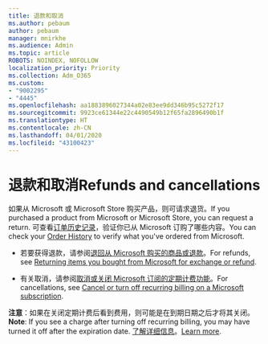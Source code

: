 ```yaml
---
title: 退款和取消
ms.author: pebaum
author: pebaum
manager: mnirkhe
ms.audience: Admin
ms.topic: article
ROBOTS: NOINDEX, NOFOLLOW
localization_priority: Priority
ms.collection: Adm_O365
ms.custom:
- "9002295"
- "4445"
ms.openlocfilehash: aa1883896027344a02e83ee9dd346b95c5272f17
ms.sourcegitcommit: 9923ce61344e22c4490549b12f65fa2896490b1f
ms.translationtype: HT
ms.contentlocale: zh-CN
ms.lasthandoff: 04/01/2020
ms.locfileid: "43100423"
---
```

# <a name="refunds-and-cancellations"></a><span data-ttu-id="00d5e-102">退款和取消</span><span class="sxs-lookup"><span data-stu-id="00d5e-102">Refunds and cancellations</span></span>

<span data-ttu-id="00d5e-103">如果从 Microsoft 或 Microsoft Store 购买产品，则可请求退货。</span><span class="sxs-lookup"><span data-stu-id="00d5e-103">If you purchased a product from Microsoft or Microsoft Store, you can request a return.</span></span> <span data-ttu-id="00d5e-104">可查看[订单历史记录](https://account.microsoft.com/billing/orders/)，验证你已从 Microsoft 订购了哪些内容。</span><span class="sxs-lookup"><span data-stu-id="00d5e-104">You can check your [Order History](https://account.microsoft.com/billing/orders/) to verify what you've ordered from Microsoft.</span></span> 

- <span data-ttu-id="00d5e-105">若要获得退款，请参阅[退回从 Microsoft 购买的商品或退款](https://support.microsoft.com/help/10558)。</span><span class="sxs-lookup"><span data-stu-id="00d5e-105">For refunds, see [Returning items you bought from Microsoft for exchange or refund](https://support.microsoft.com/help/10558).</span></span>

- <span data-ttu-id="00d5e-106">有关取消，请参阅[取消或关闭 Microsoft 订阅的定期计费功能](https://support.microsoft.com/help/4027815)。</span><span class="sxs-lookup"><span data-stu-id="00d5e-106">For cancellations, see [Cancel or turn off recurring billing on a Microsoft subscription](https://support.microsoft.com/help/4027815).</span></span>

<span data-ttu-id="00d5e-107">**注意**：如果在关闭定期计费后看到费用，则可能是在到期日期之后才将其关闭。</span><span class="sxs-lookup"><span data-stu-id="00d5e-107">**Note**: If you see a charge after turning off recurring billing, you may have turned it off after the expiration date.</span></span> <span data-ttu-id="00d5e-108">[了解详细信息](https://support.microsoft.com/help/10640)。</span><span class="sxs-lookup"><span data-stu-id="00d5e-108">[Learn more](https://support.microsoft.com/help/10640).</span></span> 
